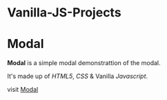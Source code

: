 # **Vanilla-JS-Projects**

# Modal

**Modal** is a simple modal demonstrattion of the modal.

It's made up of _HTML5_, _CSS_ & Vanilla _Javascript_.

visit [Modal]()
